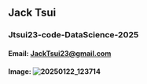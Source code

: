 ## Jack Tsui

### Jtsui23-code-DataScience-2025

#### Email: JackTsui23@gmail.com

#### Image: ![20250122_123714](https://github.com/user-attachments/assets/d834f99f-42ec-4a01-9e12-cc5881c5dab5)
